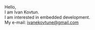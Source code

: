 Hello, <br>
I am Ivan Kovtun. <br>
I am interested in embedded development. <br>
My e-mail: ivanekovtune@gmail.com

<!---
ivan-a-kovtun/ivan-a-kovtun is a ✨ special ✨ repository because its `README.md` (this file) appears on your GitHub profile.
You can click the Preview link to take a look at your changes.
--->
